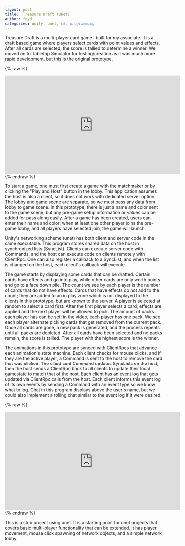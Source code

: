 ```yaml
---
layout: post
title:  Treasure Draft (unet)
author: feyd
categories: unity, unet, c#, programming
---
```

Treasure Draft is a multi-player card game I built for my associate.  It is a draft based game where players select cards with point values and effects.  After all cards are selected, the score is tallied to determine a winner.  We moved on to Tabletop Simulator for testing/creation as it was much more rapid development, but this is the original prototype.

{% raw %}
<iframe width="560" height="315" src="https://www.youtube.com/embed/C4xyFICt_-c" frameborder="0" allow="accelerometer; autoplay; clipboard-write; encrypted-media; gyroscope; picture-in-picture" allowfullscreen></iframe>
{% endraw %}

To start a game, one must first create a game with the matchmaker or by clicking the "Play and Host" button in the lobby.  This application assumes the host is also a client, so it does not work with dedicated server option.  The lobby and game scene are separate, so we must pass any data from lobby to game scene.  In this prototype, there is just a name and color sent to the game scene, but any pre-game setup information or values can be added for pass along easily.  After a game has been created, users can enter their name and color; when at least one other player joins the pre-game lobby, and all players have selected join, the game will launch.

Unity's networking scheme (unet) has both client and server code in the same executable.  This program stores shared data on the host in synchronized lists (SyncList).  Clients can execute server code with Commands, and the host can execute code on clients remotely with ClientRpc.  One can also register a callback to a SyncList, and when the list is changed on the host, each client's callback will execute.

The game starts by displaying some cards that can be drafted.  Certain cards have effects and go into play, while other cards are only worth points and go to a face down pile.  The count we see by each player is the number of cards that do not have effects.  Cards that have effects do not add to the count; they are added to an in play zone which is not displayed to the clients in this prototype, but are known to the server.  A player is selected at random to select a card first.  After the first player selects a card, effects are applied and the next player will be allowed to pick.  The amount of packs each player has can be set; in the video, each player has one pack.  We see each player alternate picking cards that get removed from the current pack.  Once all cards are gone, a new pack is generated, and the process repeats until all packs are depleted.  After all cards have been selected and no packs remain, the score is tallied.  The player with the highest score is the winner.

The animations in this prototype are synced with ClientRpcs that advance each animation's state machine.  Each client checks for mouse clicks, and if they are the active player, a Command is sent to the host to remove the card that was clicked.  The client sent Command updates SyncLists on the host, then the host sends a ClientRpc back to all clients to update their local gamestate to match that of the host.  Each client has an event log that gets updated via ClientRpc calls from the host.  Each client informs this event log of its own events by sending a Command with an event type so we know what to log.  Chat in this program displays above the user's name, but we could also implement a rolling chat similar to the event log if it were desired.

{% raw %}
<iframe width="560" height="315" src="https://www.youtube.com/embed/c77-KKiy7d8" frameborder="0" allow="accelerometer; autoplay; clipboard-write; encrypted-media; gyroscope; picture-in-picture" allowfullscreen></iframe>
{% endraw %}

This is a stub project using unet.  It is a starting point for unet projects that covers basic multi-player functionality that can be extended.  It has player movement, mouse click spawning of network objects, and a simple network lobby.
